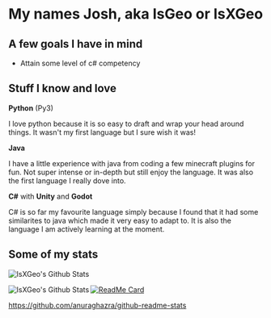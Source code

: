 # **My names Josh, aka IsGeo or IsXGeo**

## **A few goals I have in mind**

- Attain some level of c# competency

## **Stuff I know and love**

**Python** (Py3)

I love python because it is so easy to draft and wrap your head around things. It wasn't my first language but I sure wish it was!

**Java**

I have a little experience with java from coding a few minecraft plugins for fun. Not super intense or in-depth but still enjoy the language. It was also the first language I really dove into.

**C#** with **Unity** and **Godot**

C# is so far my favourite language simply because I found that it had some similarites to java which made it very easy to adapt to. It is also the language I am actively learning at the moment.

## **Some of my stats**

<img align="left" alt="IsXGeo's Github Stats" src="https://github-readme-stats.vercel.app/api?username=IsXGeo&count_private=true&show_icons=true&include_all_commits=true&theme=radical" /><br/>

<img align="left" alt="IsXGeo's Github Stats" src="https://github-readme-stats.vercel.app/api/top-langs/?username=IsXGeo&theme=radical" />

[![ReadMe Card](https://github-readme-stats.vercel.app/api/pin/?username=IsXGeo&repo=VideoConverter)](https://github.com/IsXGeo/VideoConverter)

https://github.com/anuraghazra/github-readme-stats

